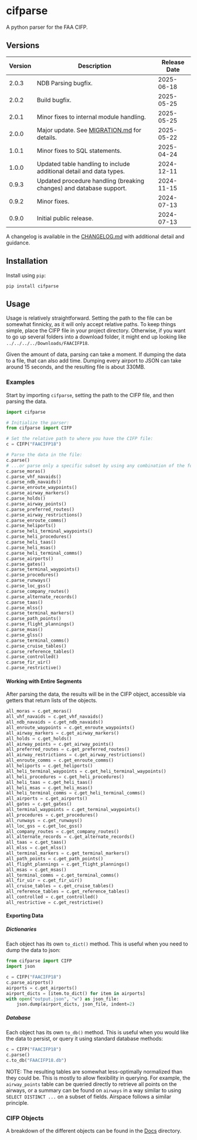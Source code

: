 # cifparse

A python parser for the FAA CIFP.

## Versions

| Version | Description                                                         | Release Date |
| ------- | ------------------------------------------------------------------- | ------------ |
| 2.0.3   | NDB Parsing bugfix.                                                 | 2025-06-18   |
| 2.0.2   | Build bugfix.                                                       | 2025-05-25   |
| 2.0.1   | Minor fixes to internal module handling.                            | 2025-05-25   |
| 2.0.0   | Major update. See [MIGRATION.md](./MIGRATION.md) for details.       | 2025-05-22   |
| 1.0.1   | Minor fixes to SQL statements.                                      | 2025-04-24   |
| 1.0.0   | Updated table handling to include additional detail and data types. | 2024-12-11   |
| 0.9.3   | Updated procedure handling (breaking changes) and database support. | 2024-11-15   |
| 0.9.2   | Minor fixes.                                                        | 2024-07-13   |
| 0.9.0   | Initial public release.                                             | 2024-07-13   |

A changelog is available in the [CHANGELOG.md](./CHANGELOG.md) with additional detail and guidance.

## Installation

Install using `pip`:

```
pip install cifparse
```

## Usage

Usage is relatively straightforward. Setting the path to the file can be somewhat finnicky, as it will only accept relative paths. To keep things simple, place the CIFP file in your project directory. Otherwise, if you want to go up several folders into a download folder, it might end up looking like `../../../../Downloads/FAACIFP18`.

Given the amount of data, parsing can take a moment. If dumping the data to a file, that can also add time. Dumping every airport to JSON can take around 15 seconds, and the resulting file is about 330MB.

### Examples

Start by importing `cifparse`, setting the path to the CIFP file, and then parsing the data.

```python
import cifparse

# Initialize the parser:
from cifparse import CIFP

# Set the relative path to where you have the CIFP file:
c = CIFP("FAACIFP18")

# Parse the data in the file:
c.parse()
# ...or parse only a specific subset by using any combination of the following:
c.parse_moras()
c.parse_vhf_navaids()
c.parse_ndb_navaids()
c.parse_enroute_waypoints()
c.parse_airway_markers()
c.parse_holds()
c.parse_airway_points()
c.parse_preferred_routes()
c.parse_airway_restrictions()
c.parse_enroute_comms()
c.parse_heliports()
c.parse_heli_terminal_waypoints()
c.parse_heli_procedures()
c.parse_heli_taas()
c.parse_heli_msas()
c.parse_heli_terminal_comms()
c.parse_airports()
c.parse_gates()
c.parse_terminal_waypoints()
c.parse_procedures()
c.parse_runways()
c.parse_loc_gss()
c.parse_company_routes()
c.parse_alternate_records()
c.parse_taas()
c.parse_mlss()
c.parse_terminal_markers()
c.parse_path_points()
c.parse_flight_plannings()
c.parse_msas()
c.parse_glss()
c.parse_terminal_comms()
c.parse_cruise_tables()
c.parse_reference_tables()
c.parse_controlled()
c.parse_fir_uir()
c.parse_restrictive()
```

#### Working with Entire Segments

After parsing the data, the results will be in the CIFP object, accessible via getters that return lists of the objects.

```python
all_moras = c.get_moras()
all_vhf_navaids = c.get_vhf_navaids()
all_ndb_navaids = c.get_ndb_navaids()
all_enroute_waypoints = c.get_enroute_waypoints()
all_airway_markers = c.get_airway_markers()
all_holds = c.get_holds()
all_airway_points = c.get_airway_points()
all_preferred_routes = c.get_preferred_routes()
all_airway_restrictions = c.get_airway_restrictions()
all_enroute_comms = c.get_enroute_comms()
all_heliports = c.get_heliports()
all_heli_terminal_waypoints = c.get_heli_terminal_waypoints()
all_heli_procedures = c.get_heli_procedures()
all_heli_taas = c.get_heli_taas()
all_heli_msas = c.get_heli_msas()
all_heli_terminal_comms = c.get_heli_terminal_comms()
all_airports = c.get_airports()
all_gates = c.get_gates()
all_terminal_waypoints = c.get_terminal_waypoints()
all_procedures = c.get_procedures()
all_runways = c.get_runways()
all_loc_gss = c.get_loc_gss()
all_company_routes = c.get_company_routes()
all_alternate_records = c.get_alternate_records()
all_taas = c.get_taas()
all_mlss = c.get_mlss()
all_terminal_markers = c.get_terminal_markers()
all_path_points = c.get_path_points()
all_flight_plannings = c.get_flight_plannings()
all_msas = c.get_msas()
all_terminal_comms = c.get_terminal_comms()
all_fir_uir = c.get_fir_uir()
all_cruise_tables = c.get_cruise_tables()
all_reference_tables = c.get_reference_tables()
all_controlled = c.get_controlled()
all_restrictive = c.get_restrictive()
```

#### Exporting Data

##### Dictionaries

Each object has its own `to_dict()` method. This is useful when you need to dump the data to json:

```python
from cifparse import CIFP
import json

c = CIFP("FAACIFP18")
c.parse_airports()
airports = c.get_airports()
airport_dicts = [item.to_dict() for item in airports]
with open("output.json", "w") as json_file:
    json.dump(airport_dicts, json_file, indent=2)
```

##### Database

Each object has its own `to_db()` method. This is useful when you would like the data to persist, or query it using standard database methods:

```python
c = CIFP("FAACIFP18")
c.parse()
c.to_db("FAACIFP18.db")
```

NOTE: The resulting tables are somewhat less-optimally normalized than they could be. This is mostly to allow flexibility in querying. For example, the `airway_points` table can be queried directly to retrieve all points on the airways, or a summary can be found on `airways` in a way similar to using `SELECT DISTINCT ...` on a subset of fields. Airspace follows a similar principle.

### CIFP Objects

A breakdown of the different objects can be found in the [Docs](./docs/) directory.
